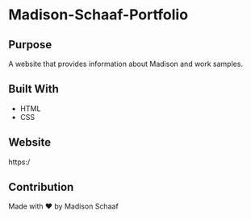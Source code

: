 # Madison-Schaaf-Portfolio

## Purpose
A website that provides information about Madison and work samples.

## Built With
* HTML
* CSS

## Website
https:/

## Contribution
Made with ❤️ by Madison Schaaf
